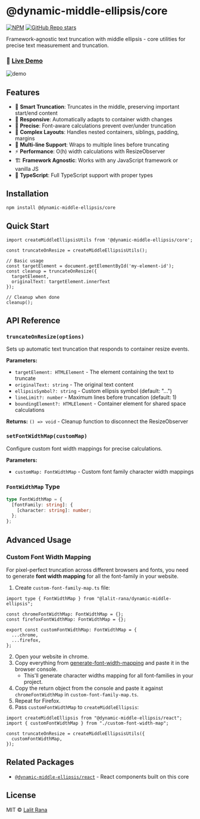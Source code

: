 # @dynamic-middle-ellipsis/core

[![NPM](https://img.shields.io/npm/v/@dynamic-middle-ellipsis/core)](https://www.npmjs.com/package/@dynamic-middle-ellipsis/core)
[![GitHub Repo stars](https://img.shields.io/github/stars/LalitSinghRana/dynamic-middle-ellipsis)](https://github.com/LalitSinghRana/dynamic-middle-ellipsis.git)

Framework-agnostic text truncation with middle ellipsis - core utilities for precise text measurement and truncation.

### 🔗 [Live Demo](https://dynamic-middle-ellipsis-react.vercel.app/)

![demo](../../media/demo-high-frame-rate.gif)

## Features
- 🚀 **Smart Truncation**: Truncates in the middle, preserving important start/end content
- 📱 **Responsive**: Automatically adapts to container width changes  
- 🎯 **Precise**: Font-aware calculations prevent over/under truncation
- 🔧 **Complex Layouts**: Handles nested containers, siblings, padding, margins
- 📝 **Multi-line Support**: Wraps to multiple lines before truncating
- ⚡ **Performance**: O(h) width calculations with ResizeObserver
- 🏗️ **Framework Agnostic**: Works with any JavaScript framework or vanilla JS
- 🎨 **TypeScript**: Full TypeScript support with proper types

## Installation

```bash
npm install @dynamic-middle-ellipsis/core
```

## Quick Start

```tsx
import createMiddleEllipsisUtils from '@dynamic-middle-ellipsis/core';

const truncateOnResize = createMiddleEllipsisUtils();

// Basic usage
const targetElement = document.getElementById('my-element-id');
const cleanup = truncateOnResize({
  targetElement,
  originalText: targetElement.innerText 
});

// Cleanup when done
cleanup();
```

## API Reference

### `truncateOnResize(options)`

Sets up automatic text truncation that responds to container resize events.

**Parameters:**
- `targetElement: HTMLElement` - The element containing the text to truncate
- `originalText: string` - The original text content
- `ellipsisSymbol?: string` - Custom ellipsis symbol (default: "...")
- `lineLimit?: number` - Maximum lines before truncation (default: 1)
- `boundingElement?: HTMLElement` - Container element for shared space calculations

**Returns:** `() => void` - Cleanup function to disconnect the ResizeObserver

### `setFontWidthMap(customMap)`

Configure custom font width mappings for precise calculations.

**Parameters:**
- `customMap: FontWidthMap` - Custom font family character width mappings

### `FontWidthMap` Type

```typescript
type FontWidthMap = {
  [fontFamily: string]: {
    [character: string]: number;
  };
};
```

## Advanced Usage

### Custom Font Width Mapping

For pixel-perfect truncation across different browsers and fonts, you need to generate **font width mapping** for all the font-family in your website. 
    
1. Create `custom-font-family-map.ts` file:
  ```tsx
  import type { FontWidthMap } from "@lalit-rana/dynamic-middle-ellipsis";

  const chromeFontWidthMap: FontWidthMap = {};
  const firefoxFontWidthMap: FontWidthMap = {};

  export const customFontWidthMap: FontWidthMap = {
    ...chrome,
    ...firefox,
  };
  ```
2. Open your website in chrome.
3. Copy everything from [generate-font-width-mapping](../../tools/generate-font-width-mapping.js) and paste it in the browser console.
      - This'll generate character widths mapping for all font-families in your project.
4. Copy the return object from the console and paste it against `chromeFontWidthMap` in `custom-font-family-map.ts`.
5. Repeat for Firefox.
6. Pass `customFontWidthMap` to `createMiddleEllipsis`:
  ```tsx
  import createMiddleEllipsis from "@dynamic-middle-ellipsis/react";
  import { customFontWidthMap } from "./custom-font-width-map";

  const truncateOnResize = createMiddleEllipsisUtils({
    customFontWidthMap,
  });
  ```

## Related Packages

- [`@dynamic-middle-ellipsis/react`](https://www.npmjs.com/package/@dynamic-middle-ellipsis/react) - React components built on this core

## License

MIT © [Lalit Rana](https://github.com/LalitSinghRana)

